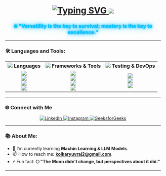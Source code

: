 <h1 align="center">
  <a href="https://git.io/typing-svg">
    <img src="https://readme-typing-svg.herokuapp.com/?font=Fira+Code&size=40&duration=3000&pause=1000&color=00BFFF&center=true&vCenter=true&width=800&height=100&lines=Hi+👋,+I'm+Yuvraj;Open+Source+Contributor;Web+Developer" alt="Typing SVG" />
  </a>
  <img src="https://capsule-render.vercel.app/api?type=waving&color=gradient&customColorList=6&height=120&section=header&text=&fontSize=0" />
</h1>


<h3 align="center" style="color: #00BFFF; text-shadow: 0 0 5px #00BFFF, 0 0 10px #00BFFF, 0 0 20px #00BFFF;">
  🔥 "Versatility is the key to survival; mastery is the key to excellence."
</h3>



---

### 🛠️ Languages and Tools:

<table align="center" style="width:100%; border-collapse: collapse;">
  <tr>
    <th><img src="https://img.icons8.com/fluency/24/code.png"/> Languages</th>
    <th><img src="https://img.icons8.com/fluency/24/computer.png"/> Frameworks & Tools</th>
    <th><img src="https://img.icons8.com/fluency/24/test-tube.png"/> Testing & DevOps</th>
  </tr>
  <tr>
    <td align="center">
      <img src="https://img.shields.io/badge/C++-00599C?style=for-the-badge&logo=c%2B%2B&logoColor=white" /><br>
      <img src="https://img.shields.io/badge/Java-ED8B00?style=for-the-badge&logo=java&logoColor=white" /><br>
      <img src="https://img.shields.io/badge/Go-00ADD8?style=for-the-badge&logo=go&logoColor=white" /><br>
      <img src="https://img.shields.io/badge/JavaScript-F7DF1E?style=for-the-badge&logo=javascript&logoColor=black" />
    </td>
    <td align="center">
      <img src="https://img.shields.io/badge/React-20232A?style=for-the-badge&logo=react&logoColor=61DAFB" /><br>
      <img src="https://img.shields.io/badge/SpringBoot-6DB33F?style=for-the-badge&logo=springboot&logoColor=white" /><br>
      <img src="https://img.shields.io/badge/Firebase-FFCA28?style=for-the-badge&logo=firebase&logoColor=white" /><br>
      <img src="https://img.shields.io/badge/MongoDB-47A248?style=for-the-badge&logo=mongodb&logoColor=white" />
    </td>
    <td align="center">
      <img src="https://img.shields.io/badge/Git-F05032?style=for-the-badge&logo=git&logoColor=white" /><br>
      <img src="https://img.shields.io/badge/Docker-2496ED?style=for-the-badge&logo=docker&logoColor=white" /><br>
      <img src="https://img.shields.io/badge/E2E_Testing-00BFFF?style=for-the-badge&logo=cypress&logoColor=white" />
    </td>
  </tr>
</table>

---

### 🌐 Connect with Me

<p align="center">
  <a href="https://www.linkedin.com/in/yuvraj-patil-39a36b221/" target="_blank">
    <img src="https://img.shields.io/badge/LinkedIn-%230077B5.svg?&style=for-the-badge&logo=linkedin&logoColor=white" alt="LinkedIn"/>
  </a>
  <a href="https://www.instagram.com/yuvrajj_patil/" target="_blank">
    <img src="https://img.shields.io/badge/Instagram-%23E4405F.svg?&style=for-the-badge&logo=instagram&logoColor=white" alt="Instagram"/>
  </a>
  <a href="https://www.geeksforgeeks.org/user/kolkarybkiz/" target="_blank">
    <img src="https://img.shields.io/badge/GFG-%2318B915.svg?&style=for-the-badge&logo=geeksforgeeks&logoColor=white" alt="GeeksforGeeks"/>
  </a>
</p>

---

### 📚 About Me:
- 🌱 I’m currently learning **Machin Learning & LLM Models**.
- 📫 How to reach me: **kolkaryuvraj2@gmail.com**.
- ⚡ Fun fact: **🌕 "The Moon didn’t change, but perspectives about it did."**





---

